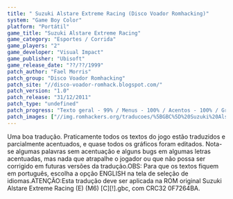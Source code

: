 ```yaml
---
title: " Suzuki Alstare Extreme Racing (Disco Voador Romhacking)"
system: "Game Boy Color"
platform: "Portátil"
game_title: "Suzuki Alstare Extreme Racing"
game_category: "Esportes / Corrida"
game_players: "2"
game_developer: "Visual Impact"
game_publisher: "Ubisoft"
game_release_date: "??/??/1999"
patch_author: "Fael Morris"
patch_group: "Disco Voador Romhacking"
patch_site: "//disco-voador-romhack.blogspot.com/"
patch_version: "1.0"
patch_release: "31/12/2011"
patch_type: "undefined"
patch_progress: "Texto geral - 99% / Menus - 100% / Acentos - 100% / Gráficos - 100% / Revisão - 50%"
patch_images: ["//img.romhackers.org/traducoes/%5BGBC%5D%20Suzuki%20Alstare%20Extreme%20Racing%20-%20Disco%20Voador%20Romhacking%20-%201.png","//img.romhackers.org/traducoes/%5BGBC%5D%20Suzuki%20Alstare%20Extreme%20Racing%20-%20Disco%20Voador%20Romhacking%20-%202.png","//img.romhackers.org/traducoes/%5BGBC%5D%20Suzuki%20Alstare%20Extreme%20Racing%20-%20Disco%20Voador%20Romhacking%20-%203.png"]
---
```

Uma boa tradução. Praticamente todos os textos do jogo estão traduzidos e parcialmente acentuados, e quase todos os gráficos foram editados. Nota-se algumas palavras sem acentuação e alguns bugs em algumas letras acentuadas, mas nada que atrapalhe o jogador ou que não possa ser corrigido em futuras versões da tradução.OBS: Para que os textos fiquem em português, escolha a opção ENGLISH na tela de seleção de idiomas.ATENÇÃO:Esta tradução deve ser aplicada na ROM original Suzuki Alstare Extreme Racing (E) (M6) [C][!].gbc, com CRC32 0F7264BA.